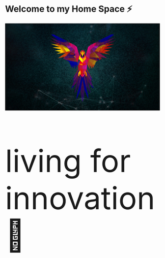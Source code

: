 # Welcome to my Home Space ⚡

<img src="https://github.com/tax1000/tax1000/blob/main/images/1194296.jpg" alt="this is a parrot">
<p style="font-size:100px">living for innovation &#129409;</p>

<!--
**tax1000/tax1000** is a ✨ _special_ ✨ repository because its `README.md` (this file) appears on your GitHub profile.

Here are some ideas to get you started:

- 🔭 I’m currently working on ...
- 🌱 I’m currently learning ...
- 👯 I’m looking to collaborate on ...
- 🤔 I’m looking for help with ...
- 💬 Ask me about ...
- 📫 How to reach me: ...
- 😄 Pronouns: ...
- ⚡ Fun fact: ...
-->
